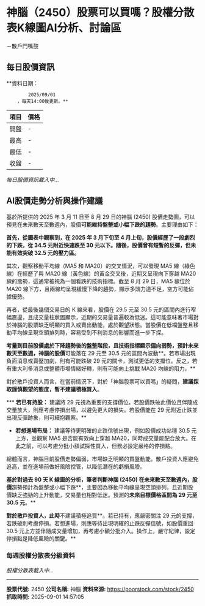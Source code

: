 # 神腦（2450）股票可以買嗎？股權分散表K線圖AI分析、討論區
－散戶鬥嘴鼓

## 每日股價資訊

**資料日期：
        
            2025/09/01
        ，每天14:00後更新。**

| 項目 | 價格 |
|------|------|
| 開盤 | - |
| 最高 | - |
| 最低 | - |
| 收盤 | - |

*每日股價資訊載入中...*

## AI股價走勢分析與操作建議

基於所提供的 2025 年 3 月 11 日至 8 月 29 日的神腦 (2450) 股價走勢圖，可以預見在未來數天至數週內，股價**可能維持盤整或小幅下跌的趨勢**。主要理由如下：

**首先，從圖表中觀察到，在 2025 年 3 月下旬至 4 月上旬，股價經歷了一段劇烈的下跌，從 34.5 元附近快速跌至 30 元以下。隨後，股價曾有短暫的反彈，但未能有效突破 32.5 元的壓力區。**

其次，觀察移動平均線（MA5 和 MA20）的交叉情況，可以發現 MA5 線（綠色線）在經歷了與 MA20 線（黃色線）的黃金交叉後，近期又呈現向下穿越 MA20 線的態勢，這通常被視為一個看跌的技術指標。截至 8 月 29 日，MA5 線位於 MA20 線下方，且兩線均呈現緩慢下降的趨勢，顯示多頭力道不足，空方可能佔據優勢。

再者，從最後幾個交易日的 K 線來看，股價在 29.5 元至 30.5 元的區間內進行窄幅震盪，且成交量柱狀圖顯示，近期的交易量普遍較為低迷。這可能意味著市場對於神腦的股票缺乏明顯的買入或賣出動能，處於觀望狀態。當股價在低檔盤整且移動平均線呈現空頭排列時，容易受到不利消息的影響而進一步下探。

**考量到目前股價處於下降趨勢後的盤整階段，且技術指標顯示偏向弱勢，預計未來數天至數週，神腦的股價**可能落在 29 元至 30.5 元的區間內波動**。若市場出現負面消息或賣壓加劇，則有可能跌破 29 元的關卡，測試更低的支撐位。反之，若有重大利多消息或整體市場情緒好轉，則有可能向上挑戰 MA20 均線的阻力。**

對於散戶投資人而言，在當前情況下，對於「神腦股票可以買嗎」的疑問，**建議採取謹慎觀望的態度，暫不建議積極買入**。

***   **若已有持股：** 建議將 29 元視為重要的支撐價位。若股價跌破此價位且伴隨成交量放大，則應考慮停損出場，以避免更大的損失。若股價能在 29 元附近止跌並出現反彈跡象，則可續抱觀察。**

*   **若想進場布局：** 建議等待更明確的止跌信號出現，例如股價成功站穩 30.5 元上方，並觀察 MA5 是否能有效向上穿越 MA20，同時成交量能配合放大。在此之前，可以考慮分批小額試探性買入，但務必設定嚴格的停損點。

總體而言，神腦目前股價走勢偏弱，市場缺乏明顯的買盤動能。散戶投資人應避免追高，並在進場前做好風險控管，以降低潛在的虧損風險。

**基於對過去 90 天 K 線圖的分析，筆者判斷神腦 (2450) 在未來數天至數週內，股價**趨勢預計為盤整或小幅下跌**，主要因為移動平均線呈現空頭排列，且近期股價缺乏強勁的上升動能，交易量也相對低迷。預測的**未來目標價格區間為 29 元至 30.5 元**。**

**對於散戶投資人，此時**不建議積極追買**。若已持有，應嚴密關注 29 元的支撐，若跌破則考慮停損。若想進場，則應等待出現明確的止跌反彈信號，如股價重回 30.5 元上方並伴隨成交量增加，再考慮小額分批介入。操作上，嚴守紀律，設定停損點是降低風險的關鍵。**

### 每週股權分散表分級資料

*股權分散表載入中...*

---

**股票代號:** 2450
**公司名稱:** 神腦
**資料來源:** https://poorstock.com/stock/2450
**抓取時間:** 2025-09-01 14:57:05